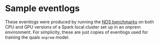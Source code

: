 # Sample eventlogs

These eventlogs were produced by running the [NDS benchmarks](https://github.com/NVIDIA/spark-rapids-benchmarks) on both CPU and GPU versions of a Spark local cluster set up in an onprem environment. For simplicity, these are just copies of eventlogs used for training the qualx `onprem` model.
